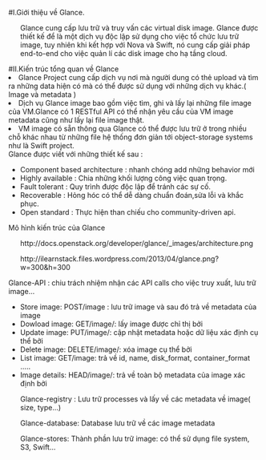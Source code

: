 #I.Giới thiệu về Glance.
<ul>
Glance cung cấp lưu trữ và truy vấn các virtual disk image. Glance được thiết kế để là một dịch vụ độc lập sử dụng cho việc tổ chức lưu trữ image, tuy nhiên khi kết hợp với Nova và Swift, nó cung cấp giải pháp end-to-end cho việc quản lí các disk image cho hạ tầng cloud.
</ul>
#II.Kiến trúc tổng quan về Glance
<li>Glance Project cung cấp dịch vụ nơi mà người dung có thẻ upload và tìm ra những data hiện có mà có thể được sử dụng với những dịch vụ khác.( Image và metadata )</li>
<li>Dịch vụ Glance image bao gồm việc tìm, ghi và lấy lại những file image của VM.Glance có 1 RESTful API có thể nhận yêu cầu của VM image metadata cũng như lấy lại file image thật.
<li>VM image có sẵn thông qua Glance có thể được lưu trữ ở trong nhiều chỗ khác nhau từ những file hệ thống đơn giản tới object-storage systems như là Swift project.</li>
Glance được viết với những thiết kế sau :
<ul>
<li>Component based architecture : nhanh chóng add những behavior mới</li>
<li>Highly available : Chia những khối lượng công việc quan trọng.</li>
<li>Fault tolerant : Quy trình được độc lập để tránh các sự cố.</li>
<li>Recoverable : Hỏng hóc có thể dễ dàng chuẩn đoán,sửa lỗi và khắc phục.</li>
<li>Open standard : Thực hiện than chiếu cho community-driven api.</li>
</ul>
Mô hình kiến trúc của Glance
<ul>
http://docs.openstack.org/developer/glance/_images/architecture.png
</ul>
<ul>
http://ilearnstack.files.wordpress.com/2013/04/glance.png?w=300&h=300
</ul>

Glance-API : chiu trách nhiệm nhận các API calls cho việc truy xuất, lưu trữ image...
<ul> 
<li> Store image: POST/image : lưu trữ image và sau đó trả về metadata của image</li>
<li> Dowload image: GET/image/<id>: lấy image được chỉ thị bởi <id> </li>
<li> Update image: PUT/image/<id>: cập nhật metadata hoặc dữ liệu xác định cụ thể bởi <image> </li>
<li> Delete image: DELETE/image/<id>: xóa image cụ thể bởi <id> </li>
<li> List image: GET/image: trả về id, name, disk_format, container_format …..</li>
<li> Image details: HEAD/image/<id>: trả về toàn bộ metadata của image xác định bởi <id></li>
</ul>
<ul>
Glance-registry : Lưu trữ processes và lấy về các metadata về image( size, type...)
</ul>
<ul>
Glance-database: Database lưu trữ về các image metadata
</ul>
<ul>
Glance-stores: Thành phần lưu trữ image: có thể sử dụng file system, S3, Swift...
</ul>
